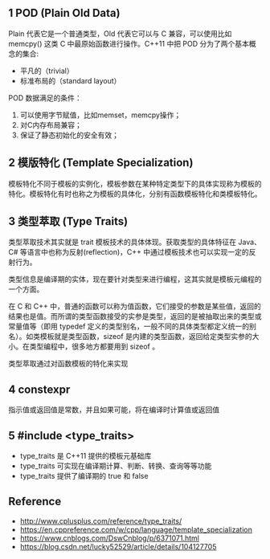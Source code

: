 
## 1 POD (Plain Old Data)

Plain 代表它是一个普通类型，Old 代表它可以与 C 兼容，可以使用比如 memcpy() 这类 C 中最原始函数进行操作。C++11 中把 POD 分为了两个基本概念的集合:
* 平凡的（trivial）
* 标准布局的（standard layout）

POD 数据满足的条件：
1. 可以使用字节赋值，比如memset，memcpy操作；
2. 对C内存布局兼容；
3. 保证了静态初始化的安全有效；

## 2 模版特化 (Template Specialization)

模板特化不同于模板的实例化，模板参数在某种特定类型下的具体实现称为模板的特化。模板特化有时也称之为模板的具体化，分别有函数模板特化和类模板特化。

## 3 类型萃取 (Type Traits)

类型萃取技术其实就是 trait 模板技术的具体体现。获取类型的具体特征在 Java、C# 等语言中也称为反射(reflection)，C++ 中通过模板技术也可以实现一定的反射行为。

类型信息是编译期的实体，现在要针对类型来进行编程，这其实就是模板元编程的一个方面。

在 C 和 C++ 中，普通的函数可以称为值函数，它们接受的参数是某些值，返回的结果也是值。而所谓的类型函数接受的实参是类型，返回的是被抽取出来的类型或常量值等（即用 typedef 定义的类型别名，一般不同的具体类型都定义统一的别名）。如类模板就是类型函数，sizeof 是内建的类型函数，返回给定类型实参的大小。在类型编程中，很多地方都要用到 sizeof 。

类型萃取通过对函数模板的特化来实现

## 4 constexpr

指示值或返回值是常数，并且如果可能，将在编译时计算值或返回值

## 5 #include <type_traits>

- type_traits 是 C++11 提供的模板元基础库
- type_traits 可实现在编译期计算、判断、转换、查询等等功能
- type_traits 提供了编译期的 true 和 false

## Reference

- http://www.cplusplus.com/reference/type_traits/
- https://en.cppreference.com/w/cpp/language/template_specialization
- https://www.cnblogs.com/DswCnblog/p/6371071.html
- https://blog.csdn.net/lucky52529/article/details/104127705
